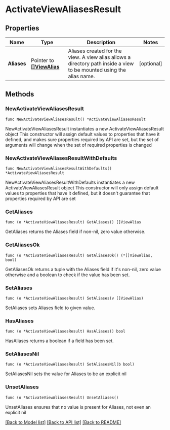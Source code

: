 # ActivateViewAliasesResult

## Properties

Name | Type | Description | Notes
------------ | ------------- | ------------- | -------------
**Aliases** | Pointer to [**[]ViewAlias**](ViewAlias.md) | Aliases created for the view. A view alias allows a directory path inside a view to be mounted using the alias name. | [optional] 

## Methods

### NewActivateViewAliasesResult

`func NewActivateViewAliasesResult() *ActivateViewAliasesResult`

NewActivateViewAliasesResult instantiates a new ActivateViewAliasesResult object
This constructor will assign default values to properties that have it defined,
and makes sure properties required by API are set, but the set of arguments
will change when the set of required properties is changed

### NewActivateViewAliasesResultWithDefaults

`func NewActivateViewAliasesResultWithDefaults() *ActivateViewAliasesResult`

NewActivateViewAliasesResultWithDefaults instantiates a new ActivateViewAliasesResult object
This constructor will only assign default values to properties that have it defined,
but it doesn't guarantee that properties required by API are set

### GetAliases

`func (o *ActivateViewAliasesResult) GetAliases() []ViewAlias`

GetAliases returns the Aliases field if non-nil, zero value otherwise.

### GetAliasesOk

`func (o *ActivateViewAliasesResult) GetAliasesOk() (*[]ViewAlias, bool)`

GetAliasesOk returns a tuple with the Aliases field if it's non-nil, zero value otherwise
and a boolean to check if the value has been set.

### SetAliases

`func (o *ActivateViewAliasesResult) SetAliases(v []ViewAlias)`

SetAliases sets Aliases field to given value.

### HasAliases

`func (o *ActivateViewAliasesResult) HasAliases() bool`

HasAliases returns a boolean if a field has been set.

### SetAliasesNil

`func (o *ActivateViewAliasesResult) SetAliasesNil(b bool)`

 SetAliasesNil sets the value for Aliases to be an explicit nil

### UnsetAliases
`func (o *ActivateViewAliasesResult) UnsetAliases()`

UnsetAliases ensures that no value is present for Aliases, not even an explicit nil

[[Back to Model list]](../README.md#documentation-for-models) [[Back to API list]](../README.md#documentation-for-api-endpoints) [[Back to README]](../README.md)


